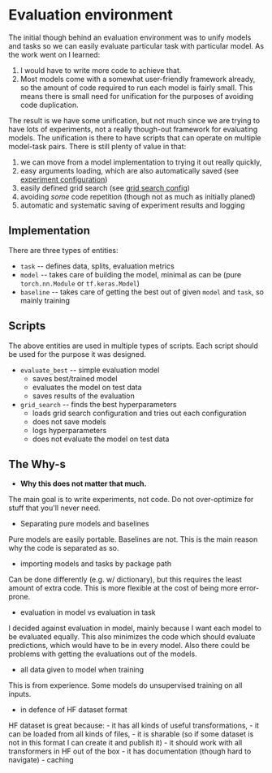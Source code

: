 [experiment_config]: experiment_config.md

# Evaluation environment

The initial though behind an evaluation environment was to unify models and
tasks so we can easily evaluate particular task with particular model. As the
work went on I learned:

1. I would have to write more code to achieve that.
2. Most models come with a somewhat user-friendly framework already, so the
   amount of code required to run each model is fairly small. This means there
   is small need for unification for the purposes of avoiding code duplication.

The result is we have some unification, but not much since we are trying to have
lots of experiments, not a really though-out framework for evaluating models.
The unification is there to have scripts that can operate on multiple model-task
pairs. There is still plenty of value in that:

1. we can move from a model implementation to trying it out really quickly,
2. easy arguments loading, which are also automatically saved (see [experiment
   configuration][experiment_config])
3. easily defined grid search (see [grid search config][experiment_config])
4. avoiding *some* code repetition (though not as much as initially planed)
5. automatic and systematic saving of experiment results and logging

## Implementation

There are three types of entities:

- `task` -- defines data, splits, evaluation metrics
- `model` -- takes care of building the model, minimal as can be (pure
  `torch.nn.Module` or `tf.keras.Model`)
- `baseline` -- takes care of getting the best out of given `model` and `task`,
  so mainly training

## Scripts

The above entities are used in multiple types of scripts. Each script should be
used for the purpose it was designed.

- `evaluate_best` -- simple evaluation model
    - saves best/trained model
    - evaluates the model on test data
    - saves results of the evaluation
- `grid_search` -- finds the best hyperparameters
    - loads grid search configuration and tries out each configuration
    - does not save models
    - logs hyperparameters
    - does not evaluate the model on test data


## The Why-s

- **Why this does not matter that much.**

The main goal is to write experiments, not code. Do not over-optimize for stuff
that you'll never need.

- Separating pure models and baselines

Pure models are easily portable. Baselines are not. This is the main reason why
the code is separated as so.

- importing models and tasks by package path

Can be done differently (e.g. w/ dictionary), but this requires the least amount
of extra code. This is more flexible at the cost of being more error-prone.

- evaluation in model vs evaluation in task

I decided against evaluation in model, mainly because I want each model to be
evaluated equally. This also minimizes the code which should evaluate
predictions, which would have to be in every model. Also there could be problems
with getting the evaluations out of the models.

- all data given to model when training

This is from experience. Some models do unsupervised training on all inputs.

- in defence of HF dataset format

HF dataset is great because:
    - it has all kinds of useful transformations,
    - it can be loaded from all kinds of files,
    - it is sharable (so if some dataset is not in this format I can create it and
    publish it)
    - it should work with all transformers in HF out of the box
    - it has documentation (though hard to navigate)
    - caching
